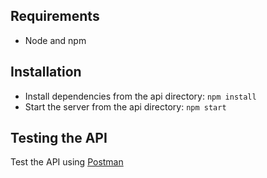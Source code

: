 
## Requirements

- Node and npm

## Installation

- Install dependencies from the api directory: `npm install`
- Start the server from the api directory: `npm start`

## Testing the API
Test the API using [Postman](https://chrome.google.com/webstore/detail/postman-rest-client-packa/fhbjgbiflinjbdggehcddcbncdddomop)
